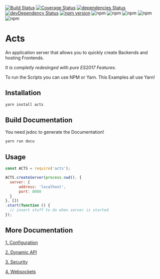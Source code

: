[![Build Status](https://travis-ci.org/nodejayes/acts.svg?branch=master)](https://travis-ci.org/nodejayes/acts)
[![Coverage Status](https://coveralls.io/repos/github/nodejayes/acts/badge.svg)](https://coveralls.io/github/nodejayes/acts)
[![dependencies Status](https://david-dm.org/nodejayes/acts.svg)](https://david-dm.org/nodejayes/acts)
[![devDependency Status](https://david-dm.org/nodejayes/acts/dev-status.svg)](https://david-dm.org/nodejayes/acts#info=devDependencies)
[![npm version](https://badge.fury.io/js/acts.svg)](https://badge.fury.io/js/acts)
![npm](https://img.shields.io/npm/l/acts.svg)
![npm](https://img.shields.io/npm/dt/acts.svg)
![npm](https://img.shields.io/npm/dw/acts.svg)
![npm](https://img.shields.io/npm/dm/acts.svg)
![npm](https://img.shields.io/npm/dy/acts.svg)

# Acts

An application server that allows you to quickly create Backends and hosting Frontends.

*It is completly redesinged with pure ES2017 Features.*

To run the Scripts you can use NPM or Yarn. This Examples all use Yarn!

## Installation

```bash
yarn install acts
```

## Build Documentation

You need jsdoc to generate the Documentation!

```bash
yarn run docu
```

## Usage

```javascript
const ACTS = require('acts');

ACTS.createServer(process.cwd(), {
  server: {
      address: 'localhost',
      port: 8080
  }
}, [])
.start(function () {
  // insert stuff to do when server is started
});
```

## More Documentation

[1. Configuration](https://github.com/nodejayes/acts/tree/master/wiki/configuration.md)

[2. Dynamic API](https://github.com/nodejayes/acts/tree/master/wiki/dynamicapi.md)

[3. Security](https://github.com/nodejayes/acts/tree/master/wiki/security.md)

[4. Websockets](https://github.com/nodejayes/acts/tree/master/wiki/websockets.md)